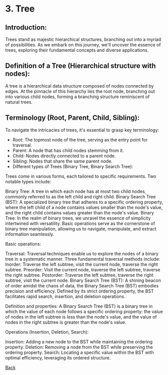 # 3. Tree

## Introduction:
Trees stand as majestic hierarchical structures, branching out into a myriad of possibilities. As we embark on this journey, we'll uncover the essence of trees, exploring their fundamental concepts and diverse applications.

## Definition of a Tree (Hierarchical structure with nodes):
A tree is a hierarchical data structure composed of nodes connected by edges. At the pinnacle of this hierarchy lies the root node, branching out into various child nodes, forming a branching structure reminiscent of natural trees.

## Terminology (Root, Parent, Child, Sibling):
To navigate the intricacies of trees, it's essential to grasp key terminology:

- Root: The topmost node of the tree, serving as the entry point for traversal.
- Parent: A node that has child nodes stemming from it.
- Child: Nodes directly connected to a parent node.
- Sibling: Nodes that share the same parent node.
- Different types of Trees (Binary Tree, Binary Search Tree):

Trees come in various forms, each tailored to specific requirements. Two notable types include:

Binary Tree: A tree in which each node has at most two child nodes, commonly referred to as the left child and right child.
Binary Search Tree (BST): A specialized binary tree that adheres to a specific ordering property, where the left child of a node contains values smaller than the node's value, and the right child contains values greater than the node's value.
Binary Tree:
In the realm of binary trees, we unravel the essence of simplicity intertwined with versatility. Basic operations serve as the cornerstone of binary tree manipulation, allowing us to navigate, manipulate, and extract information seamlessly.

Basic operations:

Traversal: Traversal techniques enable us to explore the nodes of a binary tree in a systematic manner. Three fundamental traversal methods include:
Inorder: Traverse the left subtree, visit the current node, traverse the right subtree.
Preorder: Visit the current node, traverse the left subtree, traverse the right subtree.
Postorder: Traverse the left subtree, traverse the right subtree, visit the current node.
Binary Search Tree (BST):
A shining beacon of order amidst the chaos of data, the Binary Search Tree (BST) embodies precision and efficiency. Defined by its strict ordering property, the BST facilitates rapid search, insertion, and deletion operations.

Definition and properties:
A Binary Search Tree (BST) is a binary tree in which the value of each node follows a specific ordering property: the value of nodes in the left subtree is less than the node's value, and the value of nodes in the right subtree is greater than the node's value.

Operations (Insertion, Deletion, Search):

Insertion: Adding a new node to the BST while maintaining the ordering property.
Deletion: Removing a node from the BST while preserving the ordering property.
Search: Locating a specific value within the BST with optimal efficiency, leveraging its ordered structure.

[Back](./README.md)